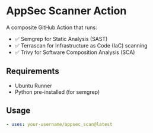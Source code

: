 # AppSec Scanner Action

A composite GitHub Action that runs:

- ✅ Semgrep for Static Analysis (SAST)
- ✅ Terrascan for Infrastructure as Code (IaC) scanning
- ✅ Trivy for Software Composition Analysis (SCA)

## Requirements

- Ubuntu Runner
- Python pre-installed (for semgrep)

## Usage

```yaml
- uses: your-username/appsec_scan@latest
```
